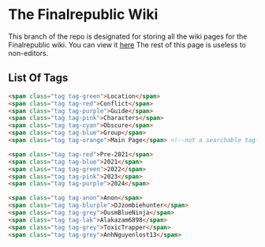# The Finalrepublic Wiki

This branch of the repo is designated for storing all the wiki pages for the Finalrepublic wiki.
You can view it [here](https://finalrepublic.3.us-1.fl0.io/wiki.html)
The rest of this page is useless to non-editors.

## List Of Tags

```html
<span class="tag tag-green">Location</span>
<span class="tag tag-red">Conflict</span>
<span class="tag tag-purple">Guide</span>
<span class="tag tag-pink">Characters</span>
<span class="tag tag-cyan">Obscure</span>
<span class="tag tag-blue">Group</span>
<span class="tag tag-orange">Main Page</span> <!--not a searchable tag-->

<span class="tag tag-red">Pre-2021</span>
<span class="tag tag-blue">2021</span>
<span class="tag tag-green">2022</span>
<span class="tag tag-pink">2023</span>
<span class="tag tag-purple">2024</span>

<span class="tag tag-anon">Anon</span>
<span class="tag tag-blurple">DJzombiehunter</span>
<span class="tag tag-grey">OusmBlueNinja</span>
<span class="tag tag-lak">Alakazam6898</span>
<span class="tag tag-grey">ToxicTrapper</span>
<span class="tag tag-grey">AnhNguyenlost13</span>

```
